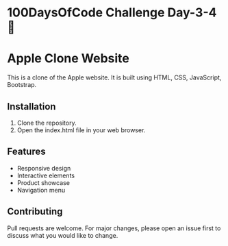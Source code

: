 # 100DaysOfCode Challenge Day-3-4🚀

# Apple Clone Website

This is a clone of the Apple website. It is built using HTML, CSS, JavaScript, Bootstrap.

## Installation

1. Clone the repository.
2. Open the index.html file in your web browser.

## Features

- Responsive design
- Interactive elements
- Product showcase
- Navigation menu

## Contributing

Pull requests are welcome. For major changes, please open an issue first to discuss what you would like to change.
